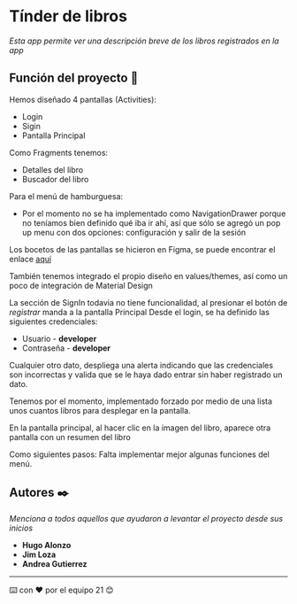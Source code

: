 # Tínder de libros

_Esta app permite ver una descripción breve de los libros registrados en la app_

## Función del proyecto 🚀

Hemos diseñado 4 pantallas (Activities):
* Login
* Sigin
* Pantalla Principal

Como Fragments  tenemos:
* Detalles del libro
* Buscador del libro

Para el menú de hamburguesa:
* Por el momento no se ha implementado como NavigationDrawer porque no teníamos bien definido qué iba ir ahí, así que sólo se agregó un pop up menu con dos opciones: configuración y salir de la sesión

Los bocetos de las pantallas se hicieron en Figma, se puede encontrar el enlace [aquí](https://www.figma.com/file/OaVj8J0uQI1K4M9dg5L1aT/Bedu-Mobile-Libros?node-id=1128%3A14)

También tenemos integrado el propio diseño en values/themes, así como un poco de integración de Material Design

La sección de SignIn todavia no tiene funcionalidad, al presionar el botón de _registrar_ manda a la pantalla Principal
Desde el login, se ha definido las siguientes credenciales:
* Usuario - **developer**
* Contraseña - **developer**

Cualquier otro dato, despliega una alerta indicando que las credenciales son incorrectas y valida que se le haya dado entrar sin haber registrado un dato.

Tenemos por el momento, implementado forzado por medio de una lista unos cuantos libros para desplegar en la pantalla.

En la pantalla principal, al hacer clic en la imagen del libro, aparece otra pantalla con un resumen del libro

Como siguientes pasos:
Falta implementar mejor algunas funciones del menú.

## Autores ✒️

_Menciona a todos aquellos que ayudaron a levantar el proyecto desde sus inicios_

* **Hugo Alonzo**
* **Jim Loza**
* **Andrea Gutierrez**

---
⌨️ con ❤️ por el equipo 21 😊
